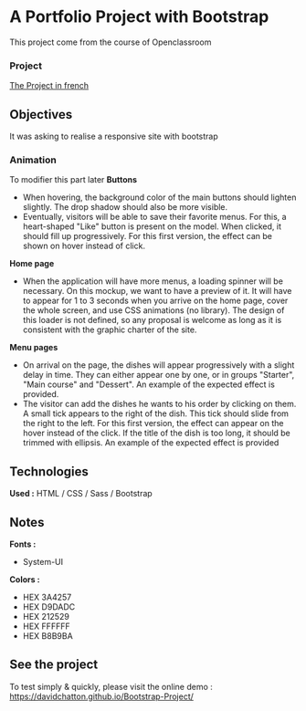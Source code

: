 # A Portfolio Project with Bootstrap

This project come from the course of Openclassroom 


### Project

 [The Project in french](https://openclassrooms.com/fr/courses/7542506-creez-des-sites-web-responsives-avec-bootstrap-5/exercises/)

## Objectives

It was asking to realise a responsive site with bootstrap  

### Animation
To modifier this part later
**Buttons**
- When hovering, the background color of the main buttons should lighten slightly. The drop shadow should also be more visible.
- Eventually, visitors will be able to save their favorite menus. For this, a heart-shaped "Like" button is present on the model. When clicked, it should fill up progressively. For this first version, the effect can be shown on hover instead of click.

**Home page**
- When the application will have more menus, a loading spinner will be necessary. On this mockup, we want to have a preview of it. It will have to appear for 1 to 3 seconds when you arrive on the home page, cover the whole screen, and use CSS animations (no library). The design of this loader is not defined, so any proposal is welcome as long as it is consistent with the graphic charter of the site.

**Menu pages**
- On arrival on the page, the dishes will appear progressively with a slight delay in time. They can either appear one by one, or in groups "Starter", "Main course" and "Dessert". An example of the expected effect is provided.
- The visitor can add the dishes he wants to his order by clicking on them. A small tick appears to the right of the dish. This tick should slide from the right to the left. For this first version, the effect can appear on the hover instead of the click. If the title of the dish is too long, it should be trimmed with ellipsis. An example of the expected effect is provided

## Technologies

**Used :** HTML / CSS / Sass / Bootstrap

## Notes

**Fonts :**
- System-UI

**Colors :**

- HEX 3A4257
- HEX D9DADC
- HEX 212529
- HEX FFFFFF
- HEX B8B9BA

## See the project

To test simply & quickly, please visit the online demo : https://davidchatton.github.io/Bootstrap-Project/

